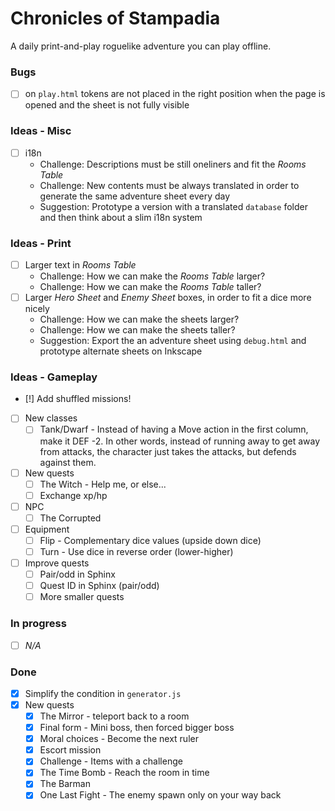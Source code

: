 # Chronicles of Stampadia

A daily print-and-play roguelike adventure you can play offline.

### Bugs

- [ ] on `play.html` tokens are not placed in the right position when the page is opened and the sheet is not fully visible

### Ideas - Misc

- [ ] i18n
  - Challenge: Descriptions must be still oneliners and fit the _Rooms Table_
  - Challenge: New contents must be always translated in order to generate the same adventure sheet every day
  - Suggestion: Prototype a version with a translated `database` folder and then think about a slim i18n system

### Ideas - Print

- [ ] Larger text in _Rooms Table_
  - Challenge: How we can make the _Rooms Table_ larger?
  - Challenge: How we can make the _Rooms Table_ taller?
- [ ] Larger _Hero Sheet_ and _Enemy Sheet_ boxes, in order to fit a dice more nicely
  - Challenge: How we can make the sheets larger?
  - Challenge: How we can make the sheets taller?
  - Suggestion: Export the an adventure sheet using `debug.html` and prototype alternate sheets on Inkscape

### Ideas - Gameplay

- [!] Add shuffled missions!
- [ ] New classes
  - [ ] Tank/Dwarf - Instead of having a Move action in the first column, make it DEF -2. In other words, instead of running away to get away from attacks, the character just takes the attacks, but defends against them.
- [ ] New quests
  - [ ] The Witch - Help me, or else...
  - [ ] Exchange xp/hp
- [ ] NPC
  - [ ] The Corrupted
- [ ] Equipment
  - [ ] Flip - Complementary dice values (upside down dice)
  - [ ] Turn - Use dice in reverse order (lower-higher)
- [ ] Improve quests
  - [ ] Pair/odd in Sphinx
  - [ ] Quest ID in Sphinx (pair/odd)
  - [ ] More smaller quests

### In progress

- [ ] _N/A_

### Done

- [x] Simplify the condition in `generator.js`
- [x] New quests
  - [x] The Mirror - teleport back to a room
  - [x] Final form - Mini boss, then forced bigger boss
  - [x] Moral choices - Become the next ruler
  - [x] Escort mission
  - [x] Challenge - Items with a challenge
  - [x] The Time Bomb - Reach the room in time
  - [x] The Barman
  - [x] One Last Fight - The enemy spawn only on your way back  